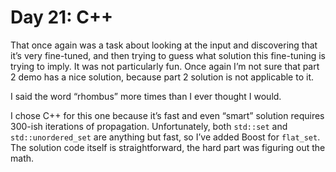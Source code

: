 # Day 21: C++

That once again was a task about looking at the input and discovering that it’s very fine-tuned, and then trying to guess what solution this fine-tuning is trying to imply.
It was not particularly fun. Once again I’m not sure that part 2 demo has a nice solution, because part 2 solution is not applicable to it.

I said the word “rhombus” more times than I ever thought I would.

I chose C++ for this one because it’s fast and even “smart” solution requires 300-ish iterations of propagation. Unfortunately, both `std::set` and `std::unordered_set` are anything but fast, so I’ve added Boost for `flat_set`.
The solution code itself is straightforward, the hard part was figuring out the math.
